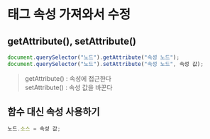 # 태그 속성 가져와서 수정

## getAttribute(), setAttribute()

```js
document.querySelector("노드").getAttribute("속성 노드");
document.querySelector("노드").setAttribute("속성 노드", 속성 값);
```

> getAttribute() : 속성에 접근한다 <br>
> setAttribute() : 속성 값을 바꾼다 

## 함수 대신 속성 사용하기

```js
노드.소스 = 속성 값;
```